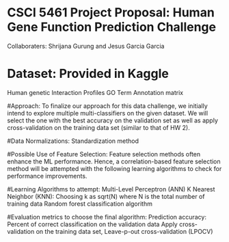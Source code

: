 # CSCI 5461 Project Proposal: Human Gene Function Prediction Challenge

Collaboraters: Shrijana Gurung and Jesus Garcia Garcia

# Dataset: Provided in Kaggle
Human genetic Interaction Profiles
GO Term Annotation matrix

#Approach:
To finalize our approach for this data challenge, we initially intend to explore multiple multi-classifiers on the given dataset. We will select the one with the best accuracy on the validation set as well as apply cross-validation on the training data set (similar to that of HW 2).

#Data Normalizations: Standardization method

#Possible Use of Feature Selection: 
Feature selection methods often enhance the ML performance. Hence, a correlation-based feature selection method will be attempted with the following learning algorithms to check for performance improvements.

#Learning Algorithms to attempt: 
Multi-Level Perceptron (ANN) 
K Nearest Neighbor (KNN): Choosing k as sqrt(N) where N is the total number of training data
Random forest classification algorithm

#Evaluation metrics to choose the final algorithm:
Prediction accuracy: Percent of correct classification on the validation data
Apply cross-validation on the training data set, Leave-p-out cross-validation (LPOCV)
